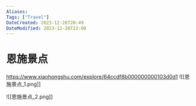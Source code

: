 ```yaml
---
Aliases: 
Tags: ["Travel"]
DateCreated: 2023-12-26T20:49
DateModified: 2023-12-26T22:00
---
```

# 恩施景点

https://www.xiaohongshu.com/explore/64ccdf8b000000000103d0d1
![[恩施景点_1.png]]

![[恩施景点_2.png]]
